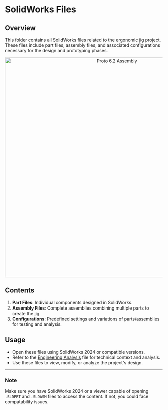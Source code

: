 # SolidWorks Files

## Overview

This folder contains all SolidWorks files related to the ergonomic jig project. These files include part files, assembly files, and associated configurations necessary for the design and prototyping phases.

<p align="center">
  <img src="https://github.com/user-attachments/assets/e8967c37-e799-4ce9-b9a0-60272fb84325" alt="Proto 6.2 Assembly" width="700">
</p>

## Contents

1. **Part Files**: Individual components designed in SolidWorks.
2. **Assembly Files**: Complete assemblies combining multiple parts to create the jig.
3. **Configurations**: Predefined settings and variations of parts/assemblies for testing and analysis.

## Usage

- Open these files using SolidWorks 2024 or compatible versions.
- Refer to the [Engineering Analysis](https://github.com/Shedgecock/Formula-SAE-Ergonomic-Jig/blob/a6188684190f81b6f10be2cc678db0f85ad69125/Engineering%20Analysis.pdf) file for technical context and analysis.
- Use these files to view, modify, or analyze the project's design.

---

### Note
Make sure you have SolidWorks 2024 or a viewer capable of opening `.SLDPRT` and `.SLDASM` files to access the content. If not, you could face compatability issues.

